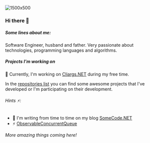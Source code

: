 <img alt="1500x500" src="https://user-images.githubusercontent.com/1327480/97555846-ed4fea80-19d8-11eb-940b-75d2b41d7ed4.png">

### Hi there 👋

##### Some lines about me:
Software Engineer, husband and father.
Very passionate about technologies, programming languages and algorithms.

##### Projects I'm working on

🔭 Currently, I'm working on [Cliargs.NET](https://github.com/YounesCheikh/Cliargs.NET) during my free time. 

In the [repositories list](https://github.com/YounesCheikh?tab=repositories) you can find some awesome projects that I've developed or I'm participating on their development. 

###### Hints ⚡:
- 💬 I'm writing from time to time on my blog [SomeCode.NET](https://somecode.net)
- ⚡ [ObservableConcurrentQueue](https://github.com/YounesCheikh/ObservableConcurrentQueue) 


*More amazing things coming here!*
